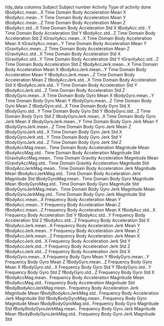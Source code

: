 
tidy_data columns
Subject						Subject number
Activity					Type of activity done
tBodyAcc.mean...X			Time Domain Body Acceleration Mean X
tBodyAcc.mean...Y			Time Domain Body Acceleration Mean Y
tBodyAcc.mean...Z			Time Domain Body Acceleration Mean Z
tBodyAcc.std...X			Time Domain Body Acceleration Std X
tBodyAcc.std...Y			Time Domain Body Acceleration Std Y
tBodyAcc.std...Z			Time Domain Body Acceleration Std Z
tGravityAcc.mean...X		Time Domain Body Acceleration Mean X
tGravityAcc.mean...Y		Time Domain Body Acceleration Mean Y
tGravityAcc.mean...Z		Time Domain Body Acceleration Mean Z
tGravityAcc.std...X			Time Domain Body Acceleration Std X
tGravityAcc.std...Y			Time Domain Body Acceleration Std Y
tGravityAcc.std...Z			Time Domain Body Acceleration Std Z
tBodyAccJerk.mean...X		Time Domain Body Acceleration Mean X
tBodyAccJerk.mean...Y		Time Domain Body Acceleration Mean Y
tBodyAccJerk.mean...Z		Time Domain Body Acceleration Mean Z
tBodyAccJerk.std...X		Time Domain Body Acceleration Std X
tBodyAccJerk.std...Y		Time Domain Body Acceleration Std Y
tBodyAccJerk.std...Z		Time Domain Body Acceleration Std Z
tBodyGyro.mean...X			Time Domain Body Gyro Mean X
tBodyGyro.mean...Y			Time Domain Body Gyro Mean Y
tBodyGyro.mean...Z			Time Domain Body Gyro Mean Z
tBodyGyro.std...X			Time Domain Body Gyro Std X
tBodyGyro.std...Y			Time Domain Body Gyro Std Y
tBodyGyro.std...Z			Time Domain Body Gyro Std Z
tBodyGyroJerk.mean...X		Time Domain Body Gyro Jerk Mean X
tBodyGyroJerk.mean...Y		Time Domain Body Gyro Jerk Mean Y
tBodyGyroJerk.mean...Z		Time Domain Body Gyro Jerk Mean Z
tBodyGyroJerk.std...X		Time Domain Body Gyro Jerk Std X
tBodyGyroJerk.std...Y		Time Domain Body Gyro Jerk Std Y
tBodyGyroJerk.std...Z		Time Domain Body Gyro Jerk Std Z
tBodyAccMag.mean..			Time Domain Body Acceleration Magnitude Mean 
tBodyAccMag.std..			Time Domain Body Acceleration Magnitude Std 
tGravityAccMag.mean..		Time Domain Gravitiy Acceleration Magnitude Mean 
tGravityAccMag.std..		Time Domain Gravitiy Acceleration Magnitude Std 
tBodyAccJerkMag.mean..		Time Domain Body Acceleration Jerk Magnitude Mean 
tBodyAccJerkMag.std..		Time Domain Body Acceleration Jerk Magnitude Std 
tBodyGyroMag.mean..			Time Domain Body Gyro Magnitude Mean 
tBodyGyroMag.std..			Time Domain Body Gyro Magnitude Std 
tBodyGyroJerkMag.mean..		Time Domain Body Gyro Jerk Magnitude Mean 
tBodyGyroJerkMag.std..		Time Domain Body Gyro Jerk Magnitude Std 
fBodyAcc.mean...X			Frequency Body Acceleration Mean Y
fBodyAcc.mean...Y			Frequency Body Acceleration Mean Z
fBodyAcc.mean...Z			Frequency Body Acceleration Mean X
fBodyAcc.std...X			Frequency Body Acceleration Std Y
fBodyAcc.std...Y			Frequency Body Acceleration Std Z
fBodyAcc.std...Z			Frequency Body Acceleration Std X
fBodyAccJerk.mean...X		Frequency Body Acceleration Jerk Mean Y
fBodyAccJerk.mean...Y		Frequency Body Acceleration Jerk Mean Z
fBodyAccJerk.mean...Z		Frequency Body Acceleration Jerk Mean X
fBodyAccJerk.std...X		Frequency Body Acceleration Jerk Std Y
fBodyAccJerk.std...Y		Frequency Body Acceleration Jerk Std Z
fBodyAccJerk.std...Z		Frequency Body Acceleration Jerk Std X
fBodyGyro.mean...X			Frequency Body Gyro Mean Y
fBodyGyro.mean...Y			Frequency Body Gyro Mean Z
fBodyGyro.mean...Z			Frequency Body Gyro Mean X
fBodyGyro.std...X			Frequency Body Gyro Std Y
fBodyGyro.std...Y			Frequency Body Gyro Std Z
fBodyGyro.std...Z			Frequency Body Gyro Std X
fBodyAccMag.mean..			Frequency Body Acceleration Magnitude Mean 
fBodyAccMag.std..			Frequency Body Acceleration Magnitude Std 
fBodyBodyAccJerkMag.mean..	Frequency Body Acceleration Jerk Magnitude Mean 
fBodyBodyAccJerkMag.std..	Frequency Body Acceleration Jerk Magnitude Std 
fBodyBodyGyroMag.mean..		Frequency Body Gyro Magnitude Mean 
fBodyBodyGyroMag.std..		Frequency Body Gyro Magnitude Std 
fBodyBodyGyroJerkMag.mean..	Frequency Body Gyro Jerk Magnitude Mean 
fBodyBodyGyroJerkMag.std..	Frequency Body Gyro Jerk Magnitude Std 
